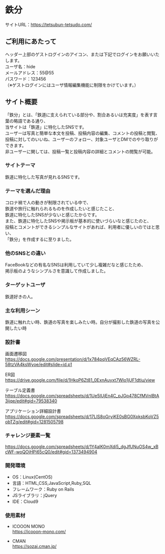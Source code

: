 # 鉄分
サイトURL：https://tetsubun-tetsudo.com/

## ご利用にあたって
ヘッダー上部のゲストログインのアイコン、または下記でログインをお願いいたします。<br>
ユーザ名：hide<br>
メールアドレス：55@55<br>
パスワード：123456<br>
（※ゲストログインにはユーザ情報編集機能に制限をかけています。）

## サイト概要
「鉄分」とは、「鉄道に支えられている部分や、割合あるいは充実度」を表す言葉の略語である通り、<br>
当サイトは「鉄道」に特化したSNSです。<br>
ユーザーは写真と簡単な本文を投稿、投稿内容の編集、コメントの投稿と閲覧、<br>
投稿に対してのいいね、ユーザーのフォロー、対象ユーザとDMでのやり取りができます。<br>
非ユーザーに関しては、投稿一覧と投稿内容の詳細とコメントの閲覧が可能。<br>

### サイトテーマ
鉄道に特化した写真が見れるSNSです。

### テーマを選んだ理由
コロナ禍で人の動きが制限されている中で、<br>
鉄道や旅行に触れられるものを作成したいと感じたこと、<br>
鉄道に特化したSNSが少ないと感じたからです。<br>
また、鉄道に特化したSNSや掲示板が基本的に使いづらいなと感じたのと、<br>
投稿とコメントができるシンプルなサイトがあれば、利用者に優しいのではと思い、<br>
「鉄分」を作成するに至りました。<br>

### 他のSNSとの違い
FaceBookなどの有名なSNSは利用していて少し複雑だなと感じたため、<br>
掲示板のようなシンプルさを意識して作成しました。

### ターゲットユーザ
鉄道好きの人。

### 主な利用シーン
鉄道に触れたい時、鉄道の写真を楽しみたい時。自分が撮影した鉄道の写真を公開したい時<br>

### 設計書
画面遷移図<br>
https://docs.google.com/presentation/d/1x784pqVEqCAz56WZRL-58tzVA4ksWyoe/edit#slide=id.p1<br>

ER図<br>
https://drive.google.com/file/d/1HkoP6Zt81_0ExnAuyxt7Wlo1jUF1dtiu/view<br>

テーブル定義書<br>
https://docs.google.com/spreadsheets/d/1Ue5IUjEn4C_pJGp478CfMVnlBtA3ijqe/edit#gid=79538340<br>

アプリケーション詳細設計書<br>
https://docs.google.com/spreadsheets/d/17LlS8oGryjKE0sBG0XpksbKoVZ5obTZg/edit#gid=1281505798<br>

### チャレンジ要素一覧
https://docs.google.com/spreadsheets/d/1Y4alK0mXdi5_dgJfUNuOS4w_xBcWF-woQOjHPi65cQ0/edit#gid=1373494904<br>

### 開発環境
- OS：Linux(CentOS)<br>
- 言語：HTML,CSS,JavaScript,Ruby,SQL<br>
- フレームワーク：Ruby on Rails<br>
- JSライブラリ：jQuery<br>
- IDE：Cloud9<br>

### 使用素材
- ICOOON MONO<br>
https://icooon-mono.com/<br>

- CMAN<br>
https://sozai.cman.jp/<br>